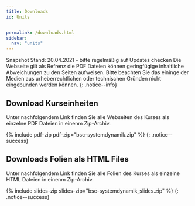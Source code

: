 ```yaml
---
title: Downloads
id: Units


permalink: /downloads.html
sidebar:
  nav: "units"
---
```


Snapshot Stand: 20.04.2021 - bitte regelmäßig auf Updates checken
Die Webseite gilt als Refrenz die PDF Dateien können geringfügige inhaltliche Abweichungen zu den Seiten aufweisen. Bitte beachten Sie das eininge der Medien aus urheberrechtlichen oder technischen Gründen nicht eingebunden werden können. 
{: .notice--info}

<!--more-->

## Download Kurseinheiten

Unter nachfolgendem Link finden Sie alle Webseiten des Kurses als einzelne PDF Dateien in einenm Zip-Archiv. 

{% include pdf-zip pdf-zip="bsc-systemdynamik.zip" %}
{: .notice--success}


## Downloads Folien als HTML Files

Unter nachfolgendem Link finden Sie alle Folien des Kurses als einzelne HTML Dateien in einenm Zip-Archiv. 

{% include slides-zip slides-zip="bsc-systemdynamik_slides.zip" %}
{: .notice--success}


